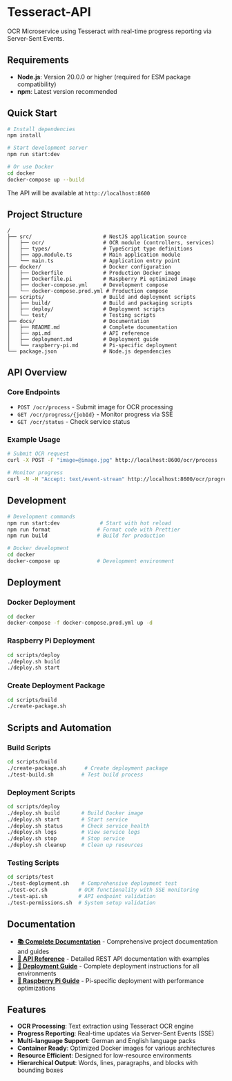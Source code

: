 # Tesseract-API

OCR Microservice using Tesseract with real-time progress reporting via Server-Sent Events.

## Requirements

- **Node.js**: Version 20.0.0 or higher (required for ESM package compatibility)
- **npm**: Latest version recommended

## Quick Start

```bash
# Install dependencies
npm install

# Start development server
npm run start:dev

# Or use Docker
cd docker
docker-compose up --build
```

The API will be available at `http://localhost:8600`

## Project Structure

```
/
├── src/                       # NestJS application source
│   ├── ocr/                   # OCR module (controllers, services)
│   ├── types/                 # TypeScript type definitions
│   ├── app.module.ts          # Main application module
│   └── main.ts                # Application entry point
├── docker/                    # Docker configuration
│   ├── Dockerfile             # Production Docker image
│   ├── Dockerfile.pi          # Raspberry Pi optimized image
│   ├── docker-compose.yml     # Development compose
│   └── docker-compose.prod.yml # Production compose
├── scripts/                   # Build and deployment scripts
│   ├── build/                 # Build and packaging scripts
│   ├── deploy/                # Deployment scripts
│   └── test/                  # Testing scripts
├── docs/                      # Documentation
│   ├── README.md              # Complete documentation
│   ├── api.md                 # API reference
│   ├── deployment.md          # Deployment guide
│   └── raspberry-pi.md        # Pi-specific deployment
└── package.json               # Node.js dependencies
```

## API Overview

### Core Endpoints
- `POST /ocr/process` - Submit image for OCR processing
- `GET /ocr/progress/{jobId}` - Monitor progress via SSE
- `GET /ocr/status` - Check service status

### Example Usage
```bash
# Submit OCR request
curl -X POST -F "image=@image.jpg" http://localhost:8600/ocr/process

# Monitor progress
curl -N -H "Accept: text/event-stream" http://localhost:8600/ocr/progress/{jobId}
```

## Development

```bash
# Development commands
npm run start:dev             # Start with hot reload
npm run format               # Format code with Prettier
npm run build                # Build for production

# Docker development
cd docker
docker-compose up            # Development environment
```

## Deployment

### Docker Deployment
```bash
cd docker
docker-compose -f docker-compose.prod.yml up -d
```

### Raspberry Pi Deployment
```bash
cd scripts/deploy
./deploy.sh build
./deploy.sh start
```

### Create Deployment Package
```bash
cd scripts/build
./create-package.sh
```

## Scripts and Automation

### Build Scripts
```bash
cd scripts/build
./create-package.sh      # Create deployment package
./test-build.sh         # Test build process
```

### Deployment Scripts  
```bash
cd scripts/deploy
./deploy.sh build       # Build Docker image
./deploy.sh start       # Start service
./deploy.sh status      # Check service health
./deploy.sh logs        # View service logs
./deploy.sh stop        # Stop service
./deploy.sh cleanup     # Clean up resources
```

### Testing Scripts
```bash
cd scripts/test
./test-deployment.sh    # Comprehensive deployment test
./test-ocr.sh          # OCR functionality with SSE monitoring
./test-api.sh          # API endpoint validation
./test-permissions.sh  # System setup validation
```

## Documentation

- **[📚 Complete Documentation](docs/README.md)** - Comprehensive project documentation and guides
- **[🔌 API Reference](docs/api.md)** - Detailed REST API documentation with examples
- **[🚀 Deployment Guide](docs/deployment.md)** - Complete deployment instructions for all environments
- **[🥧 Raspberry Pi Guide](docs/raspberry-pi.md)** - Pi-specific deployment with performance optimizations

## Features

- **OCR Processing**: Text extraction using Tesseract OCR engine
- **Progress Reporting**: Real-time updates via Server-Sent Events (SSE)
- **Multi-language Support**: German and English language packs
- **Container Ready**: Optimized Docker images for various architectures
- **Resource Efficient**: Designed for low-resource environments
- **Hierarchical Output**: Words, lines, paragraphs, and blocks with bounding boxes